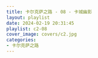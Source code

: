 ```yaml
---
title: 卡尔克萨之路 - 08 - 卡城幽影
layout: playlist
date: 2024-02-19 20:31:45
playlist: c2-08
cover_image: covers/c2.jpg
categories:
- 卡尔克萨之路
---
```

